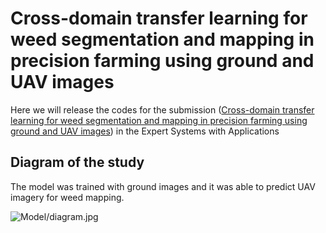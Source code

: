 # Cross-domain transfer learning for weed segmentation and mapping in precision farming using ground and UAV images

Here we will release the codes for the submission ([Cross-domain transfer learning for weed segmentation and mapping in precision farming using ground and UAV images](https://arxiv.org/abs/2210.11545)) in the Expert Systems with Applications

## Diagram of the study
The model was trained with ground images and it was able to predict UAV imagery for weed mapping.

![Model/diagram.jpg](Model/diagram.jpg)
